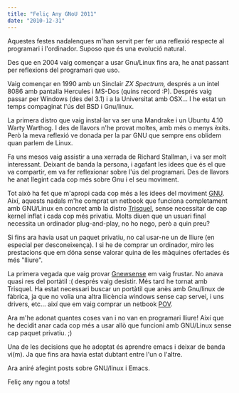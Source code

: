 ```yaml
---
title: "Feliç Any GNoU 2011"
date: "2010-12-31"
---
```


Aquestes festes nadalenques m'han servit per fer una reflexió respecte al programari i l'ordinador. Suposo que és una evolució natural.

Des que en 2004 vaig començar a usar Gnu/Linux fins ara, he anat passant per reflexions del programari que uso.

Vaig començar en 1990 amb un Sinclair _ZX Spectrum,_ després a un intel 8086 amb pantalla Hercules i MS-Dos (quins record :P). Després vaig passar per Windows (des del 3.1) i a la Universitat amb OSX... I he estat un temps compaginat l'ús del BSD i Gnu/linux.

La primera distro que vaig instal·lar va ser una Mandrake i un Ubuntu 4.10 Warty Warthog. I des de llavors n'he provat moltes, amb més o menys èxits. Però la meva reflexió ve donada per la par GNU que sempre ens oblidem quan parlem de Linux.

Fa uns mesos vaig assistir a una xerrada de Richard Stallman, i va ser molt interessant. Deixant de banda la persona, i agafant les idees que és el que va compartir, em va fer reflexionar sobre l'ús del programari. Des de llavors he anat llegint cada cop més sobre Gnu i el seu moviment.

Tot això ha fet que m'apropi cada cop més a les idees del moviment [GNU](http://www.gnu.org/). Així, aquests nadals m'he comprat un netbook que funciona completament amb GNU/Linux en concret amb la distro [Trisquel](http://trisquel.info/), sense necessitar de cap kernel inflat i cada cop més privatiu. Molts diuen que un usuari final necessita un ordinador plug-and-play, no ho nego, però a quin preu?

Si fins ara havia usat un paquet privatiu, no cal usar-ne un de lliure (en especial per desconeixença). I si he de comprar un ordinador, miro les prestacions que em dóna sense valorar quina de les màquines ofertades és més "lliure".

La primera vegada que vaig provar [Gnewsense](http://www.gnewsense.org/Main/HomePage) em vaig frustar. No anava quasi res del portàtil :( després vaig desistir. Més tard he tornat amb Trisquel. Ha estat necessari buscar un portàtil que anès amb Gnu/linux de fàbrica, ja que no volia una altra llicència windows sense cap servei, i uns drivers, etc... així que em vaig comprar un netbook [POV](http://www.pointofview-online.com/showroom.php?shop_mode=product_detail&product_id=116).

Ara m'he adonat quantes coses van i no van en programari lliure! Així que he decidit anar cada cop més a usar allò que funcioni amb GNU/Linux sense cap paquet privatiu. ;)

Una de les decisions que he adoptat és aprendre emacs i deixar de banda vi(m). Ja que fins ara havia estat dubtant entre l'un o l'altre.

Ara aniré afegint posts sobre GNU/linux i Emacs.

Feliç any ngou a tots!

